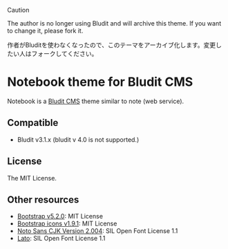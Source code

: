> [!CAUTION]
> The author is no longer using Bludit and will archive this theme. If you want to change it, please fork it.
>
> 作者がBluditを使わなくなったので、このテーマをアーカイブ化します。変更したい人はフォークしてください。

# Notebook theme for Bludit CMS

Notebook is a [Bludit CMS](https://www.bludit.com/) theme similar to note (web service).

## Compatible

* Bludit v3.1.x (bludit v 4.0 is not supported.)

## License

The MIT License.

## Other resources

* [Bootstrap v5.2.0](https://github.com/twbs/bootstrap/releases/tag/v5.2.0): MIT License
* [Bootstrap icons v1.9.1](https://github.com/twbs/icons/releases/tag/v1.9.1): MIT License
* [Noto Sans CJK Version 2.004](https://github.com/googlefonts/noto-cjk/releases/tag/Sans2.004): SIL Open Font License 1.1
* [Lato](https://www.latofonts.com/): SIL Open Font License 1.1
